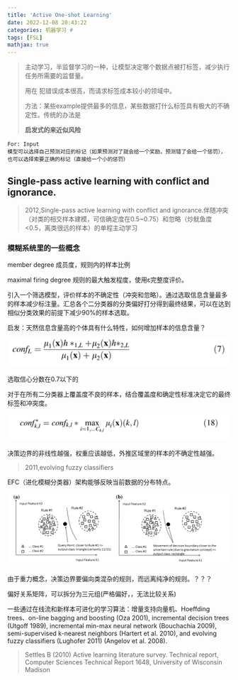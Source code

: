 ```yaml
---
title: 'Active One-shot Learning'
date: 2022-12-08 20:43:22
categories: 机器学习 #
tags: [FSL]
mathjax: true
---
```


> 主动学习，半监督学习的一种，让模型决定哪个数据点被打标签，减少执行任务所需要的监督量。
>
> 用在 犯错误成本很高，而请求标签成本较小的领域中。
>
> 方法：某些example提供最多的信息，某些数据打什么标签具有极大的不确定性。传统的办法是
>
> **启发式的来近似风险**

```
For: Input
模型可以选择自己预测对应的标记（如果预测对了就会给一个奖励，预测错了会给一个惩罚），
也可以选择索要正确的标记（直接给一个小的惩罚）
```





## Single-pass active learning with conflict and ignorance.

> 2012,Single-pass active learning with conflict and ignorance.伴随冲突（对类的相交样本建模，可信确定度在0.5~0.75）和忽略（炒鱿鱼度<0.5，离类很远的样本）的单程主动学习

### 模糊系统里的一些概念

member degree 成员度，规则内的样本比例

maximal firing degree 规则的最大触发程度，使用ε完整度评价。

引入一个筛选模型，评价样本的不确定性（冲突和忽略）。通过选取信息含量最多的样本减少标注量。汇总各个二分类器的分类偏好打分得到最终结果，可以在达到相似分类效果的前提下减少90%的样本选取。

启发：天然信息含量高的个体具有什么特性，如何增加样本的信息含量？

![1709426331400](ActiveLearning/1709426331400.png)

选取信心分数在0.7以下的

对于在所有二分类器上覆盖度不良的样本，结合覆盖度和确定性标准决定它的最终标签和冲突度。

![1709429748295](ActiveLearning/1709429748295.png)

决策边界的非线性越强，权重应该越低，外推区域里的样本的不确定性越强。

> 2011,evolving fuzzy classifiers

EFC（进化模糊分类器）架构能够反映当前数据的分布特点。

![1709279057733](ActiveLearning/1709279057733.png)

由于重力概念，决策边界要偏向类混杂的规则，而远离纯净的规则。？？？

偏好关系矩阵，可以拆分为三元组(严格偏好，，无法比较关系)

一些通过在线流和新样本可进化的学习算法：增量支持向量机、Hoeffding trees、on-line bagging and boosting (Oza 2001), incremental decision trees (Utgoff 1989), incremental min-max neural network (Bouchachia 2009), semi-supervised k-nearest neighbors (Hartert et al. 2010), and evolving fuzzy classifiers (Lughofer 2011) (Angelov et al. 2008).





>Settles B (2010) Active learning literature survey. Technical report, Computer Sciences Technical Report 1648, University of Wisconsin Madison